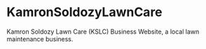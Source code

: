 # KamronSoldozyLawnCare
Kamron Soldozy Lawn Care (KSLC) Business Website, a local lawn maintenance business.
